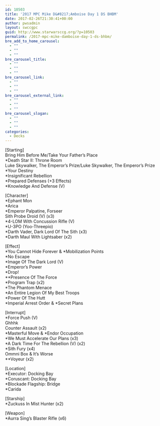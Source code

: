 ```yaml
---
id: 10503
title: '2017 MPC Mike D&#8217;Amboise Day 1 DS BHBM'
date: 2017-02-26T21:30:41+00:00
author: pwsadmin
layout: swccgpc
guid: http://www.starwarsccg.org/?p=10503
permalink: /2017-mpc-mike-damboise-day-1-ds-bhbm/
bre_add_to_home_carousel:
  - ""
  - ""
  - ""
bre_carousel_title:
  - ""
  - ""
  - ""
bre_carousel_link:
  - ""
  - ""
  - ""
bre_carousel_external_link:
  - ""
  - ""
  - ""
bre_carousel_slogan:
  - ""
  - ""
  - ""
categories:
  - Decks
---
```

[Starting]  
Bring Him Before Me/Take Your Father&#8217;s Place  
*Death Star II: Throne Room  
Luke Skywalker, The Emperor&#8217;s Prize/Luke Skywalker, The Emperor&#8217;s Prize  
*Your Destiny  
*Insignificant Rebellion  
*Prepared Defenses (+3 Effects)  
*Knowledge And Defense (V)

[Character]  
*Ephant Mon  
*Arica  
*Emperor Palpatine, Forseer  
Sith Probe Droid (V) (x3)  
*4-LOM With Concussion Rifle (V)  
*U-3PO (Yoo-Threepio)  
*Darth Vader, Dark Lord Of The Sith (x3)  
*Darth Maul With Lightsaber (x2)

[Effect]  
\*You Cannot Hide Forever & \*Mobilization Points  
*No Escape  
*Image Of The Dark Lord (V)  
*Emperor&#8217;s Power  
*Drop!  
**Presence Of The Force  
*Program Trap (x2)  
*The Phantom Menace  
*An Entire Legion Of My Best Troops  
*Power Of The Hutt  
\*Imperial Arrest Order & \*Secret Plans

[Interrupt]  
*Force Push (V)  
Ghhhk  
Counter Assault (x2)  
\*Masterful Move & \*Endor Occupation  
*We Must Accelerate Our Plans (x3)  
*A Dark Time For The Rebellion (V) (x2)  
*Sith Fury (x4)  
Ommni Box & It&#8217;s Worse  
**Voyeur (x2)

[Location]  
*Executor: Docking Bay  
*Coruscant: Docking Bay  
*Blockade Flagship: Bridge  
*Carida

[Starship]  
*Zuckuss In Mist Hunter (x2)

[Weapon]  
*Aurra Sing&#8217;s Blaster Rifle (x6)